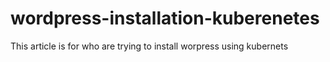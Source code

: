 # wordpress-installation-kuberenetes
This article is for who are trying to install worpress using kubernets
